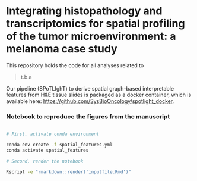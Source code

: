 # Integrating histopathology and transcriptomics for spatial profiling of the tumor microenvironment: a melanoma case study

This repository holds the code for all analyses related to

> t.b.a

Our pipeline (SPoTLIghT) to derive spatial graph-based interpretable features from H&E tissue slides is packaged as a docker container, which is available here: 
https://github.com/SysBioOncology/spotlight_docker.

### Notebook to reproduce the figures from the manuscript

```bash

# First, activate conda environment

conda env create -f spatial_features.yml
conda activate spatial_features

# Second, render the notebook

Rscript -e "rmarkdown::render('inputfile.Rmd')"

```
